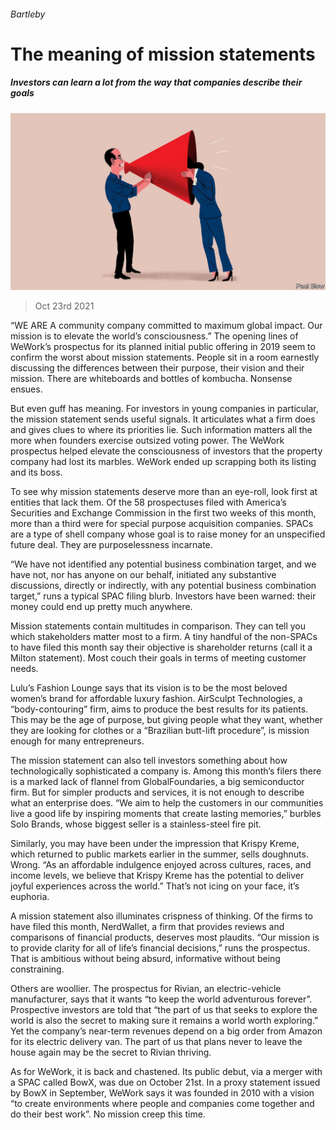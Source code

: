 ###### Bartleby

# The meaning of mission statements 

##### Investors can learn a lot from the way that companies describe their goals 

![image](images/20211023_WBD002_0.jpg) 

> Oct 23rd 2021 

“WE ARE A community company committed to maximum global impact. Our mission is to elevate the world’s consciousness.” The opening lines of WeWork’s prospectus for its planned initial public offering in 2019 seem to confirm the worst about mission statements. People sit in a room earnestly discussing the differences between their purpose, their vision and their mission. There are whiteboards and bottles of kombucha. Nonsense ensues.

But even guff has meaning. For investors in young companies in particular, the mission statement sends useful signals. It articulates what a firm does and gives clues to where its priorities lie. Such information matters all the more when founders exercise outsized voting power. The WeWork prospectus helped elevate the consciousness of investors that the property company had lost its marbles. WeWork ended up scrapping both its listing and its boss.


To see why mission statements deserve more than an eye-roll, look first at entities that lack them. Of the 58 prospectuses filed with America’s Securities and Exchange Commission in the first two weeks of this month, more than a third were for special purpose acquisition companies. SPACs are a type of shell company whose goal is to raise money for an unspecified future deal. They are purposelessness incarnate.

“We have not identified any potential business combination target, and we have not, nor has anyone on our behalf, initiated any substantive discussions, directly or indirectly, with any potential business combination target,” runs a typical SPAC filing blurb. Investors have been warned: their money could end up pretty much anywhere.

Mission statements contain multitudes in comparison. They can tell you which stakeholders matter most to a firm. A tiny handful of the non-SPACs to have filed this month say their objective is shareholder returns (call it a Milton statement). Most couch their goals in terms of meeting customer needs.

Lulu’s Fashion Lounge says that its vision is to be the most beloved women’s brand for affordable luxury fashion. AirSculpt Technologies, a “body-contouring” firm, aims to produce the best results for its patients. This may be the age of purpose, but giving people what they want, whether they are looking for clothes or a “Brazilian butt-lift procedure”, is mission enough for many entrepreneurs.

The mission statement can also tell investors something about how technologically sophisticated a company is. Among this month’s filers there is a marked lack of flannel from GlobalFoundaries, a big semiconductor firm. But for simpler products and services, it is not enough to describe what an enterprise does. “We aim to help the customers in our communities live a good life by inspiring moments that create lasting memories,” burbles Solo Brands, whose biggest seller is a stainless-steel fire pit.

Similarly, you may have been under the impression that Krispy Kreme, which returned to public markets earlier in the summer, sells doughnuts. Wrong. “As an affordable indulgence enjoyed across cultures, races, and income levels, we believe that Krispy Kreme has the potential to deliver joyful experiences across the world.” That’s not icing on your face, it’s euphoria.

A mission statement also illuminates crispness of thinking. Of the firms to have filed this month, NerdWallet, a firm that provides reviews and comparisons of financial products, deserves most plaudits. “Our mission is to provide clarity for all of life’s financial decisions,” runs the prospectus. That is ambitious without being absurd, informative without being constraining.

Others are woollier. The prospectus for Rivian, an electric-vehicle manufacturer, says that it wants “to keep the world adventurous forever”. Prospective investors are told that “the part of us that seeks to explore the world is also the secret to making sure it remains a world worth exploring.” Yet the company’s near-term revenues depend on a big order from Amazon for its electric delivery van. The part of us that plans never to leave the house again may be the secret to Rivian thriving.

As for WeWork, it is back and chastened. Its public debut, via a merger with a SPAC called BowX, was due on October 21st. In a proxy statement issued by BowX in September, WeWork says it was founded in 2010 with a vision “to create environments where people and companies come together and do their best work”. No mission creep this time.


